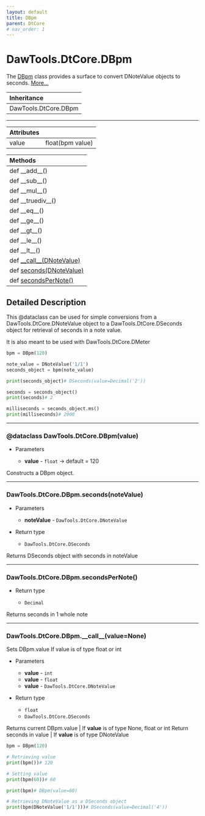 ```yaml
---
layout: default
title: DBpm
parent: DtCore
# nav_order: 1
---
```


# DawTools.DtCore.DBpm

The [DBpm]() class provides a surface to convert DNoteValue objects to seconds. [More...](dbpm.html#detailed-description)

| Inheritance            |
|:-----------------------|
| DawTools.DtCore.DBpm   |

***

| Attributes|                  |
|:----------|:-----------------|
| value     | float(bpm value) |

| Methods |
|:----------|
|def \_\_add\_\_()|
|def \_\_sub\_\_()|
|def \_\_mul\_\_()|
|def \_\_truediv\_\_()|
|def \_\_eq\_\_()|
|def \_\_ge\_\_()|
|def \_\_gt\_\_()|
|def \_\_le\_\_()|
|def \_\_lt\_\_()|
|def [\_\_call\_\_(DNoteValue)]()|
|def [seconds(DNoteValue)]()|
|def [secondsPerNote()]()|

## Detailed Description
This @dataclass can be used for simple conversions from a DawTools.DtCore.DNoteValue object to a
DawTools.DtCore.DSeconds object for retrieval of seconds in a note value.

It is also meant to be used with DawTools.DtCore.DMeter

```python
bpm = DBpm(120)

note_value = DNoteValue('1/1')
seconds_object = bpm(note_value)

print(seconds_object)# DSeconds(value=Decimal('2'))

seconds = seconds_object()
print(seconds)# 2

milliseconds = seconds_object.ms()
print(milliseconds)# 2000
```

***

### @dataclass DawTools.DtCore.DBpm(value)
* Parameters

  * **value** - `float` -> default = 120

Constructs a DBpm object.

***

### DawTools.DtCore.DBpm.seconds(noteValue)
* Parameters

  * **noteValue** - `DawTools.DtCore.DNoteValue`

* Return type

  * `DawTools.DtCore.DSeconds`

Returns DSeconds object with seconds in noteValue

***

### DawTools.DtCore.DBpm.secondsPerNote()
* Return type

  * `Decimal`

Returns seconds in 1 whole note

***

### DawTools.DtCore.DBpm.\_\_call\_\_(value=None)
Sets DBpm.value If value is of type float or int

* Parameters

  * **value** - `int`
  * **value** - `float`
  * **value** - `DawTools.DtCore.DNoteValue`

* Return type

  * `float`
  * `DawTools.DtCore.DSeconds`

Returns current DBpm.value | If **value** is of type None, float or int
Return seconds in value    | If **value** is of type DNoteValue


```python
bpm = DBpm(120)

# Retrieving value
print(bpm())# 120

# Setting value
print(bpm(60))# 60

print(bpm)# DBpm(value=60)

# Retrieving DNoteValue as a DSeconds object
print(bpm(DNoteValue('1/1')))# DSeconds(value=Decimal('4'))
```
